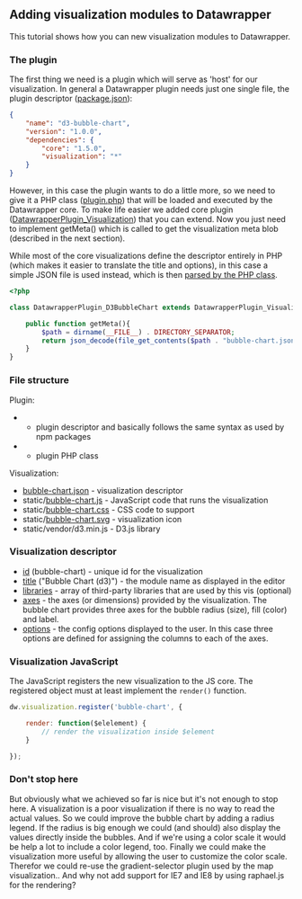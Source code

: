 
## Adding visualization modules to Datawrapper

This tutorial shows how you can new visualization modules to Datawrapper.

### The plugin

The first thing we need is a plugin which will serve as 'host' for our visualization. In general a Datawrapper plugin needs just one single file, the plugin descriptor ([package.json](package.json)):

```json
{
    "name": "d3-bubble-chart",
    "version": "1.0.0",
    "dependencies": {
        "core": "1.5.0",
        "visualization": "*"
    }
}
```

However, in this case the plugin wants to do a little more, so we need to give it a PHP class ([plugin.php](plugin.php)) that will be loaded and executed by the Datawrapper core. To make life easier we added core plugin ([DatawrapperPlugin_Visualization](https://github.com/datawrapper/datawrapper/blob/master/plugins/visualization/plugin.php)) that you can extend. Now you just need to implement getMeta() which is called to get the visualization meta blob (described in the next section).

While most of the core visualizations define the descriptor entirely in PHP (which makes it easier to translate the title and options), in this case a simple JSON file is used instead, which is then [parsed by the PHP class](plugin.php#L6).

```php
<?php

class DatawrapperPlugin_D3BubbleChart extends DatawrapperPlugin_Visualization {

    public function getMeta(){
        $path = dirname(__FILE__) . DIRECTORY_SEPARATOR;
        return json_decode(file_get_contents($path . "bubble-chart.json"), true);
    }
}
```


### File structure

Plugin:

*  - plugin descriptor and basically follows the same syntax as used by npm packages
*  - plugin PHP class

Visualization:

* [bubble-chart.json](bubble-chart.json) - visualization descriptor
* static/[bubble-chart.js](static/bubble-chart.js) - JavaScript code that runs the visualization
* static/[bubble-chart.css](static/bubble-chart.css) - CSS code to support
* static/[bubble-chart.svg](static/bubble-chart.svg) - visualization icon
* static/vendor/d3.min.js - D3.js library

### Visualization descriptor



* [id](bubble-chart.json#L2) (bubble-chart) - unique id for the visualization
* [title](bubble-chart.json#L3) ("Bubble Chart (d3)") - the module name as displayed in the editor
* [libraries](bubble-chart.json#L4-L7) - array of third-party libraries that are used by this vis (optional)
* [axes](bubble-chart.json#L8-L18) - the axes (or dimensions) provided by the visualization. The bubble chart provides three axes for the bubble radius (size), fill (color) and label.
* [options](bubble-chart.json#L19-L41) - the config options displayed to the user. In this case three options are defined for assigning the columns to each of the axes.

### Visualization JavaScript

The JavaScript registers the new visualization to the JS core. The registered object must at least implement the ``render()`` function.

```javascript
dw.visualization.register('bubble-chart', {

    render: function($elelement) {
        // render the visualization inside $element
    }

});
```

### Don't stop here

But obviously what we achieved so far is nice but it's not enough to stop here. A visualization is a poor visualization if there is no way to read the actual values. So we could improve the bubble chart by adding a radius legend. If the radius is big enough we could (and should) also display the values directly inside the bubbles. And if we're using a color scale it would be help a lot to include a color legend, too. Finally we could make the visualization more useful by allowing the user to customize the color scale. Therefor we could re-use the gradient-selector plugin used by the map visualization.. And why not add support for IE7 and IE8 by using raphael.js for the rendering?